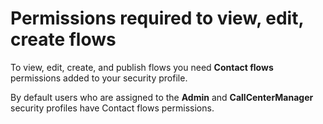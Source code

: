 # Permissions required to view, edit, create flows<a name="contact-flow-permissions"></a>

To view, edit, create, and publish flows you need **Contact flows** permissions added to your security profile\. 

By default users who are assigned to the **Admin** and **CallCenterManager** security profiles have Contact flows permissions\.